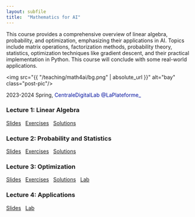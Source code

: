 ```yaml
---
layout: subfile
title:  "Mathematics for AI"
---
```


This course provides a comprehensive overview of linear algebra, probability, and optimization, emphasizing their applications in AI. Topics include matrix operations, factorization methods, probability theory, statistics, optimization techniques like gradient descent, and their practical implementation in Python. This course will conclude with some real-world applications.

<img src="{{ "/teaching/math4ai/bg.png" | absolute_url }}" alt="bay" class="post-pic"/>

2023-2024 Spring, <font color="#000F9F"> CentraleDigitalLab @LaPlateforme_</font>

### Lecture 1: Linear Algebra
<p style="word-spacing:8px"><a href="https://www-sop.inria.fr/members/Xufeng.Zhang/files/teaching/math4ai/lecture1.pdf">Slides</a> <a href="https://www-sop.inria.fr/members/Xufeng.Zhang/files/teaching/math4ai/exercise1.pdf">Exercises</a> <a href="https://www-sop.inria.fr/members/Xufeng.Zhang/files/teaching/math4ai/solution1.pdf">Solutions</a></p>

### Lecture 2: Probability and Statistics
<p style="word-spacing:8px"><a href="https://www-sop.inria.fr/members/Xufeng.Zhang/files/teaching/math4ai/lecture2.pdf">Slides</a> <a href="https://www-sop.inria.fr/members/Xufeng.Zhang/files/teaching/math4ai/exercise2.pdf">Exercises</a> <a href="https://www-sop.inria.fr/members/Xufeng.Zhang/files/teaching/math4ai/solution2.pdf">Solutions</a></p>

### Lecture 3: Optimization
<p style="word-spacing:8px"><a href="https://www-sop.inria.fr/members/Xufeng.Zhang/files/teaching/math4ai/lecture3.pdf">Slides</a> <a href="https://www-sop.inria.fr/members/Xufeng.Zhang/files/teaching/math4ai/exercise3.pdf">Exercises</a> <a href="https://www-sop.inria.fr/members/Xufeng.Zhang/files/teaching/math4ai/solution3.pdf">Solutions</a> <a href="https://drive.google.com/file/d/1Ya7sr4XcEvVWqG6_4muOU5tRKMGY8X1P/view?usp=sharing">Lab</a></p>

### Lecture 4: Applications
<p style="word-spacing:8px"><a href="https://www-sop.inria.fr/members/Xufeng.Zhang/files/teaching/math4ai/lecture4.pdf">Slides</a> <a href="https://drive.google.com/file/d/1tmHp1-NBYoCni7Qf_PrRdGcw5ZRCqrd-/view?usp=sharing">Lab</a></p>



